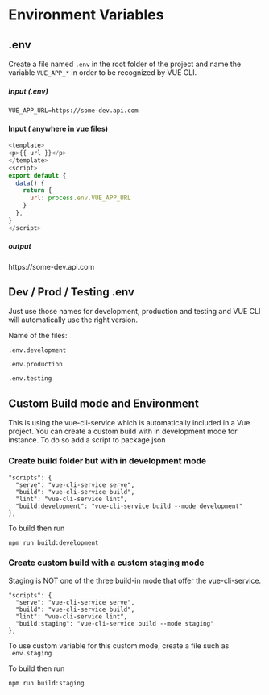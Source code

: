 # Environment Variables

## .env

Create a file named `.env` in the root folder of the project and name the variable `VUE_APP_*` in order to be recognized by VUE CLI.

##### Input (.env)

```
VUE_APP_URL=https://some-dev.api.com
```

#### Input ( anywhere in vue files)

```js {2,8}
<template>
<p>{{ url }}</p>
</template>
<script>
export default {
  data() {
    return {
      url: process.env.VUE_APP_URL
    }
  },
}
</script>
```

##### output

<p>https://some-dev.api.com</p>

## Dev / Prod / Testing .env

Just use those names for development, production and testing and VUE CLI will automatically use the right version.

Name of the files:

`.env.development`

`.env.production`

`.env.testing`

## Custom Build mode and Environment

This is using the vue-cli-service which is automatically included in a Vue project.
You can create a custom build with in development mode for instance. To do so add a script to package.json

### Create build folder but with in development mode

```json{5}
"scripts": {
  "serve": "vue-cli-service serve",
  "build": "vue-cli-service build",
  "lint": "vue-cli-service lint",
  "build:development": "vue-cli-service build --mode development"
},
```

To build then run

```shell
npm run build:development
```

### Create custom build with a custom staging mode

Staging is NOT one of the three build-in mode that offer the vue-cli-service.

```json{5}
"scripts": {
  "serve": "vue-cli-service serve",
  "build": "vue-cli-service build",
  "lint": "vue-cli-service lint",
  "build:staging": "vue-cli-service build --mode staging"
},
```

To use custom variable for this custom mode, create a file such as `.env.staging`

To build then run

```shell
npm run build:staging
```
